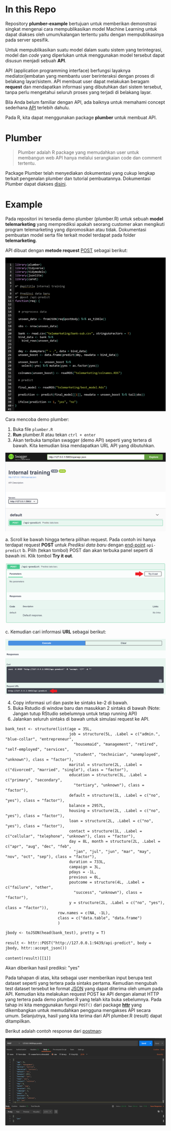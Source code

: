 # In this Repo

Repository **plumber-example** bertujuan untuk memberikan demonstrasi singkat mengenai cara mempublikasikan model Machine Learning untuk dapat diakses oleh umum/kalangan tertentu yaitu dengan mempublikasinya pada server spesifik.

Untuk mempublikasikan suatu model dalam suatu sistem yang terintegrasi, model dan *code* yang diperlukan untuk menggunakan model tersebut dapat disusun menjadi sebuah **API**. 

API (application programming interface) berfungsi layaknya mediator/jembatan yang membantu user berinteraksi dengan proses di belakang layar/sistem. API membuat user dapat melakukan beragam **request** dan mendapatkan informasi yang dibutuhkan dari sistem tersebut, tanpa perlu mengetahui seluruh proses yang terjadi di belakang layar. 

Bila Anda belum familiar dengan API, ada baiknya untuk memahami concept sederhana [API](https://apimetrics.io/api-knowledge-base/apis-for-dummies/) terlebih dahulu.

Pada R, kita dapat menggunakan package **plumber** untuk membuat API.

# Plumber

> Plumber adalah R package yang memudahkan user untuk membangun web API hanya melalui serangkaian code dan comment tertentu.

Package Plumber telah menyediakan dokumentasi yang cukup lengkap terkait pengenalan plumber dan tutorial pembuatannya. Dokumentasi Plumber dapat diakses [disini](https://www.rplumber.io/articles/introduction.html).

# Example

Pada repositori ini tersedia demo plumber (plumber.R) untuk sebuah **model telemarketing** yang memprediksi apakah seorang customer akan mengikuti program telemarketing yang dipromosikan atau tidak. Dokumentasi pembuatan model serta file terkait model terdapat pada folder **telemarketing**.

API dibuat dengan **metode request** [POST](https://rapidapi.com/blog/api-glossary/post/) sebagai berikut:

![](img/plumber.png)

Cara mencoba demo plumber:

1. Buka file `plumber.R`
2. **Run** plumber.R atau tekan `ctrl + enter`
3. Akan terbuka tampilan swagger (demo API) seperti yang tertera di bawah. Kita kemudian bisa mendapatkan URL API yang dibutuhkan.

![](img/swagger.png)

  a. Scroll ke bawah hingga tertera pilihan request. Pada contoh ini hanya terdapat request **POST** untuk *Prediksi data baru* dengan [end-point](https://rapidapi.com/blog/api-glossary/endpoint/) `api-predict`
  b. Pilih (tekan tombol) POST dan akan terbuka panel seperti di bawah ini. Klik tombol **Try it out**.

![](img/trial1.png)  

  c.  Kemudian cari informasi **URL** sebagai berikut:

![](img/trial2.png)

4. Copy informasi url dan paste ke sintaks ke-2 di bawah.
5. Buka Rstudio di window baru dan masukkan 2 sintaks di bawah (Note: Jangan tutup RStudio sebelumnya untuk tetap running API)
6. Jalankan seluruh sintaks di bawah untuk simulasi request ke API.
   
```
bank_test <- structure(list(age = 35L, 
                            job = structure(5L, .Label = c("admin.", "blue-collar", "entrepreneur", 
                              "housemaid", "management", "retired", "self-employed", "services", 
                              "student", "technician", "unemployed", "unknown"), class = "factor"), 
                            marital = structure(2L, .Label = c("divorced", "married", "single"), class = "factor"), 
                            education = structure(3L, .Label = c("primary", "secondary", 
                              "tertiary", "unknown"), class = "factor"),
                            default = structure(1L, .Label = c("no", "yes"), class = "factor"), 
                            balance = 2957L, 
                            housing = structure(2L, .Label = c("no", "yes"), class = "factor"), 
                            loan = structure(2L, .Label = c("no", "yes"), class = "factor"), 
                            contact = structure(1L, .Label = c("cellular", "telephone", "unknown"), class = "factor"), 
                            day = 8L, month = structure(2L, .Label = c("apr", "aug", "dec", "feb", 
                              "jan", "jul", "jun", "mar", "may", "nov", "oct", "sep"), class = "factor"), 
                            duration = 733L, 
                            campaign = 3L, 
                            pdays = -1L, 
                            previous = 0L, 
                            poutcome = structure(4L, .Label = c("failure", "other", 
                              "success", "unknown"), class = "factor"), 
                            y = structure(2L, .Label = c("no", "yes"), class = "factor")), 
                       row.names = c(NA, -1L), 
                       class = c("data.table", "data.frame")
                       )
```

```
jbody <- toJSON(head(bank_test), pretty = T)

result <- httr::POST("http://127.0.0.1:9439/api-predict", body = jbody, httr::accept_json())

content(result)[[1]]
```

Akan diberikan hasil prediksi: "yes"

Pada tahapan di atas, kita sebagai user memberikan input berupa test dataset seperti yang tertera pada sintaks pertama. Kemudian mengubah test dataset tersebut ke format [JSON](https://www.w3schools.com/whatis/whatis_json.asp) yang dapat diterima oleh umum pada API. Kemudian kita melakukan request POST ke API dengan alamat HTTP yang tertera pada demo plumber.R yang telah kita buka sebelumnya. Pada tahap ini kita menggunakan fungsi `POST()` dari package [**httr**](https://httr.r-lib.org/) yang dikembangkan untuk memudahkan pengguna mengakses API secara umum. Selanjutnya, hasil yang kita terima dari API plumber.R (result) dapat ditampilkan.

Berikut adalah contoh response dari [postman](https://www.postman.com/):

![](img/postman-request.png)